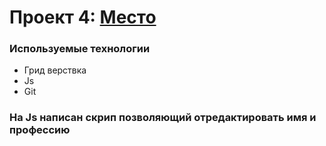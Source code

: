 # Проект 4: [Место](https://kozihodja.github.io/mesto/)

### Используемые технологии

* Грид верствка
* Js
*	Git


### На Js написан скрип позволяющий отредактировать имя и профессию